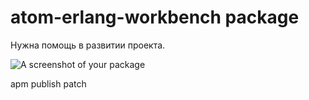 # atom-erlang-workbench package

Нужна помощь в развитии проекта.

![A screenshot of your package](https://f.cloud.github.com/assets/69169/2290250/c35d867a-a017-11e3-86be-cd7c5bf3ff9b.gif)

apm publish patch
